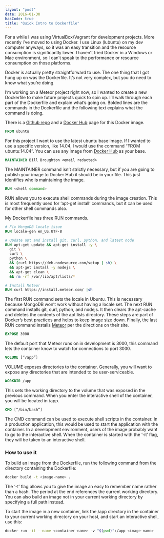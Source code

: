 ```yaml
---
layout: "post"
date: 2016-01-30
hasCode: true
title: "Quick Intro to Dockerfile"
---
```


For a while I was using VirtualBox/Vagrant for development projects. More
recently I’ve moved to using Docker. I use Linux (lubuntu) on my dev computer
anyways, so it was an easy transition and the resource consumption is
significantly lower. I haven’t tried Docker in a Windows or Mac environment, so
I can’t speak to the performance or resource consumption on those platforms.

Docker is actually pretty straightforward to use. The one thing that I got hung
up on was the Dockerfile. It’s not very complex, but you do need to know what
you’re doing.

I’m working on a Meteor project right now, so I wanted to create a new
Dockerfile to make future projects quick to spin up. I’ll walk through each part
of the Dockerfile and explain what’s going on. Bolded lines are the commands in
the Dockerfile and the following text explains what the command is doing.

There is a [Github repo](https://github.com/techspringllc/docker-meteor) and a
[Docker Hub](https://hub.docker.com/r/techspring/meteor-dev/) page for this
Docker image.

```Dockerfile
FROM ubuntu
```

For this project I want to use the latest ubuntu base image. If I wanted to use
a specific version, like 14.04, I would use the command “FROM ubuntu:14.04”. You
can use any image from [Docker Hub](https://hub.docker.com/explore/) as your
base.

```Dockerfile
MAINTAINER Bill Broughton <email redacted>
```

The MAINTAINER command isn’t strictly necessary, but if you are going to publish
your image to Docker Hub it should be in your file. This just identifies who is
maintaining the image.

```Dockerfile
RUN <shell command>
```

RUN allows you to execute shell commands during the image creation. This is most
frequently used for ‘apt-get install’ commands, but it can be used for other
shell commands also.

My Dockerfile has three RUN commands.

```Dockerfile
# Fix MongoDB locale issue
RUN locale-gen en_US.UTF-8

# Update apt and install git, curl, python, and latest node
RUN apt-get update && apt-get install -y \
  git \
  curl \
  python \
  && (curl https://deb.nodesource.com/setup | sh) \
  && apt-get install -y nodejs \
  && apt-get clean \
  && rm -rf /var/lib/apt/lists/*

# Install Meteor
RUN curl https://install.meteor.com/ |sh
```

The first RUN command sets the locale in Ubuntu. This is necessary because
MongoDB won’t work without having a locale set. The next RUN command installs
git, curl, python, and nodejs. It then clears the apt-cache and deletes the
contents of the apt lists directory. These steps are part of Docker’s best
practices and helps to keep image size down. Finally, the last RUN command
installs [Meteor](https://www.meteor.com/install) per the directions on their
site.

```Dockerfile
EXPOSE 3000
```

The default port that Meteor runs on in development is 3000, this command lets
the container know to watch for connections to port 3000.

```Dockerfile
VOLUME [“/app”]
```

VOLUME exposes directories to the container. Generally, you will want to expose
any directories that are intended to be user-serviceable.

```Dockerfile
WORKDIR /app
```

This sets the working directory to the volume that was exposed in the previous
command. When you enter the interactive shell of the container, you will be
located in /app.

```Dockerfile
CMD [“/bin/bash”]
```

The CMD command can be used to execute shell scripts in the container. In a
production application, this would be used to start the application with the
container. In a development environment, users of the image probably want to go
to the interactive shell. When the container is started with the ‘-it’ flag,
they will be taken to an interactive shell.

### How to use it

To build an image from the Dockerfile, run the following command from the
directory containing the Dockerfile:

```bash
docker build -t <image-name> .
```

The ‘-t’ flag allows you to give the image an easy to remember name rather than
a hash. The period at the end references the current working directory. You can
also build an image not in your current working directory by specifying a full
path instead.

To start the image in a new container, link the /app directory in the container
to your current working directory on your host, and start an interactive shell,
use this:
```bash
docker run -it --name <container-name> -v "$(pwd)":/app <image-name>
```
